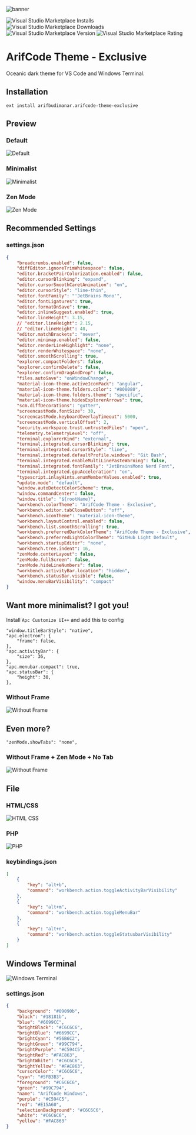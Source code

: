 ![banner](images/banner.png)

![Visual Studio Marketplace Installs](https://img.shields.io/visual-studio-marketplace/i/arifbudimanar.arifcode-theme-exclusive?style=for-the-badge)
![Visual Studio Marketplace Downloads](https://img.shields.io/visual-studio-marketplace/d/arifbudimanar.arifcode-theme-exclusive?style=for-the-badge)
![Visual Studio Marketplace Version](https://img.shields.io/visual-studio-marketplace/v/arifbudimanar.arifcode-theme-exclusive?style=for-the-badge)
![Visual Studio Marketplace Rating](https://img.shields.io/visual-studio-marketplace/r/arifbudimanar.arifcode-theme-exclusive?style=for-the-badge)

# ArifCode Theme - Exclusive
Oceanic dark theme for VS Code and Windows Terminal.

## Installation
```
ext install arifbudimanar.arifcode-theme-exclusive
```

## Preview
### Default
![Default](images/default.png)
### Minimalist
![Minimalist](images/minimalist.png)
### Zen Mode
![Zen Mode](images/zenmode.png)
## Recommended Settings
### settings.json
```json
{
	"breadcrumbs.enabled": false,
	"diffEditor.ignoreTrimWhitespace": false,
	"editor.bracketPairColorization.enabled": false,
	"editor.cursorBlinking": "expand",
	"editor.cursorSmoothCaretAnimation": "on",
	"editor.cursorStyle": "line-thin",
	"editor.fontFamily": "'JetBrains Mono'",
	"editor.fontLigatures": true,
	"editor.formatOnSave": true,
	"editor.inlineSuggest.enabled": true,
	"editor.lineHeight": 3.15,
	// "editor.lineHeight": 2.15,
	// "editor.lineHeight": 48,
	"editor.matchBrackets": "never",
	"editor.minimap.enabled": false,
	"editor.renderLineHighlight": "none",
	"editor.renderWhitespace": "none",
	"editor.smoothScrolling": true,
	"explorer.compactFolders": false,
	"explorer.confirmDelete": false,
	"explorer.confirmDragAndDrop": false,
	"files.autoSave": "onWindowChange",
	"material-icon-theme.activeIconPack": "angular",
	"material-icon-theme.folders.color": "#808080",
	"material-icon-theme.folders.theme": "specific",
	"material-icon-theme.hidesExplorerArrows": true,
	"scm.diffDecorations": "gutter",
	"screencastMode.fontSize": 30,
	"screencastMode.keyboardOverlayTimeout": 5000,
	"screencastMode.verticalOffset": 2,
	"security.workspace.trust.untrustedFiles": "open",
	"telemetry.telemetryLevel": "off",
	"terminal.explorerKind": "external",
	"terminal.integrated.cursorBlinking": true,
	"terminal.integrated.cursorStyle": "line",
	"terminal.integrated.defaultProfile.windows": "Git Bash",
	"terminal.integrated.enableMultiLinePasteWarning": false,
	"terminal.integrated.fontFamily": "JetBrainsMono Nerd Font",
	"terminal.integrated.gpuAcceleration": "on",
	"typescript.inlayHints.enumMemberValues.enabled": true,
	"update.mode": "default",
	"window.autoDetectColorScheme": true,
	"window.commandCenter": false,
	"window.title": "${rootName}",
	"workbench.colorTheme": "ArifCode Theme - Exclusive",
	"workbench.editor.tabCloseButton": "off",
	"workbench.iconTheme": "material-icon-theme",
	"workbench.layoutControl.enabled": false,
	"workbench.list.smoothScrolling": true,
	"workbench.preferredDarkColorTheme": "ArifCode Theme - Exclusive",
	"workbench.preferredLightColorTheme": "GitHub Light Default",
	"workbench.startupEditor": "none",
	"workbench.tree.indent": 16,
	"zenMode.centerLayout": false,
	"zenMode.fullScreen": false,
	"zenMode.hideLineNumbers": false,
	"workbench.activityBar.location": "hidden",
	"workbench.statusBar.visible": false,
	"window.menuBarVisibility": "compact"
}
```

## Want more minimalist? I got you!
Install `Apc Customize UI++` and add this to config
```
"window.titleBarStyle": "native",
"apc.electron": {
	"frame": false,
},
"apc.activityBar": {
	"size": 36,
},
"apc.menubar.compact": true,
"apc.statusBar": {
	"height": 30,
},
```
### Without Frame 
![Without Frame](images/withoutframe.png)
## Even more?
```
"zenMode.showTabs": "none",
```
### Without Frame + Zen Mode + No Tab
![Without Frame](images/withoutframe+zen.png)

## File
### HTML/CSS
![HTML CSS](images/htmlcss.png)
### PHP
![PHP](images/php.png)

### keybindings.json
```json
[
    {
        "key": "alt+b",
        "command": "workbench.action.toggleActivityBarVisibility"
    },
    {
        "key": "alt+m",
        "command": "workbench.action.toggleMenuBar"
    },
    {
        "key": "alt+n",
        "command": "workbench.action.toggleStatusbarVisibility"
    }
]
```

## Windows Terminal
![Windows Terminal](images/windowsterminal.png)
### settings.json
```json
{
	"background": "#09090b",
	"black": "#18181b",
	"blue": "#6699CC",
	"brightBlack": "#C6C6C6",
	"brightBlue": "#6699CC",
	"brightCyan": "#56B6C2",
	"brightGreen": "#99C794",
	"brightPurple": "#C594C5",
	"brightRed": "#FAC863",
	"brightWhite": "#C6C6C6",
	"brightYellow": "#FAC863",
	"cursorColor": "#C6C6C6",
	"cyan": "#5FB3B3",
	"foreground": "#C6C6C6",
	"green": "#99C794",
	"name": "ArifCode Windows",
	"purple": "#C594C5",
	"red": "#E15A60",
	"selectionBackground": "#C6C6C6",
	"white": "#C6C6C6",
	"yellow": "#FAC863"
}
```
